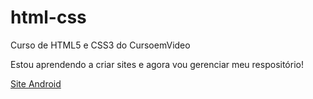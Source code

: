 # html-css
 Curso de HTML5 e CSS3 do CursoemVideo

Estou aprendendo a criar sites e agora vou gerenciar meu respositório!

<a href="https://jpetterson88.github.io/html-css/modulo2/desafios/d010.b/index.html" target="_blank">Site Android</a>